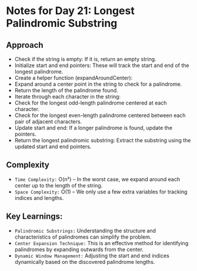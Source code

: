 # Notes for Day 21: Longest Palindromic Substring

## Approach
- Check if the string is empty: If it is, return an empty string.
- Initialize start and end pointers: These will track the start and end of the longest palindrome.
- Create a helper function (expandAroundCenter):
- Expand around a center point in the string to check for a palindrome.
- Return the length of the palindrome found.
- Iterate through each character in the string:
- Check for the longest odd-length palindrome centered at each character.
- Check for the longest even-length palindrome centered between each pair of adjacent characters.
- Update start and end: If a longer palindrome is found, update the pointers.
- Return the longest palindromic substring: Extract the substring using the updated start and end pointers.

## Complexity
- `Time Complexity:` O(n²) – In the worst case, we expand around each center up to the length of the string.
- `Space Complexity:` O(1) – We only use a few extra variables for tracking indices and lengths.

## Key Learnings:
- `Palindromic Substrings:` Understanding the structure and characteristics of palindromes can simplify the problem.
- `Center Expansion Technique:` This is an effective method for identifying palindromes by expanding outwards from the center.
- `Dynamic Window Management:` Adjusting the start and end indices dynamically based on the discovered palindrome lengths.
